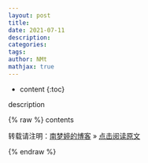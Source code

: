 ```yaml
---
layout: post
title: 
date: 2021-07-11
description: 
categories: 
tags: 
author: NMt
mathjax: true
---
```


* content
{:toc}

description

<div style='display: none'>
@@@@
</div>





{% raw %}
contents



转载请注明：[南梦婷的博客](https://norah2.github.io) » [点击阅读原文](https://norah2.github.io/2021/07/30/blog_github/) 

<!--本文用到的链接-->

[pt_01]: 
[link_01]: 

{% endraw %}
